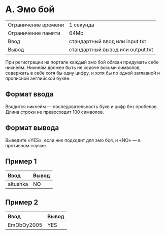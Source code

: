 # A. Эмо бой
<table>
  <tr>
      <td>Ограничение времени</td>
      <td>1 секунда</td>
  </tr>
  <tr>
      <td>Ограничение памяти</td>
      <td>64Mb</td>
  </tr>
  <tr>
      <td>Ввод</td>
      <td>стандартный ввод или input.txt</td>
  </tr>
  <tr>
      <td>Вывод</td>
      <td>стандартный вывод или output.txt</td>
  </tr>
</table>

При регистрации на портале каждый эмо бой обязан придумать себе никнейм. Никнейм должен быть не короче восьми символов, 
содержать в себе хотя бы одну цифру, и хотя бы по одной заглавной и прописной английской букве.

## Формат ввода
Вводится никнейм — последовательность букв и цифр без пробелов. Длина строки не превосходит 100 символов.

## Формат вывода
Выведите «YES», если ник подходит для эмо боя, и «NO» — в противном случае.

## Пример 1
| Ввод     | Вывод |
|:---------|:------|
| altushka | NO    |

## Пример 2
| Ввод       | Вывод |
|:-----------|:------|
| EmObOy2005 | YES   |
